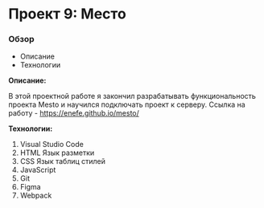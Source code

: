 # Проект 9: Место

### Обзор

* Описание
* Технологии

**Описание:**

В этой проектной работе я закончил разрабатывать функциональность проекта Mesto и научился подключать проект к серверу.
Ссылка на работу - https://enefe.github.io/mesto/

**Технологии:**

1. Visual Studio Code
2. HTML Язык разметки
3. CSS Язык таблиц стилей
4. JavaScript
5. Git
6. Figma
7. Webpack
